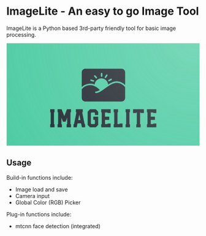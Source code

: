 # ImageLite - An easy to go Image Tool

ImageLite is a Python based 3rd-party friendly tool for basic image processing. 

<img src="./icon.png">

## Usage

Build-in functions include:

- Image load and save
- Camera input
- Global Color (RGB) Picker

Plug-in functions include:

- mtcnn face detection (integrated)

